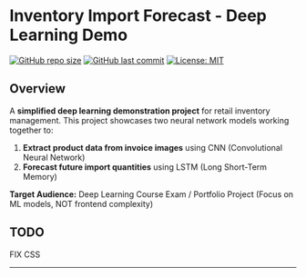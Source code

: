 # Inventory Import Forecast - Deep Learning Demo

[![GitHub repo size](https://img.shields.io/github/repo-size/wikiepeidia/predict-future-import-for-Retail-store-products)](https://github.com/wikiepeidia/predict-future-import-for-Retail-store-products)
[![GitHub last commit](https://img.shields.io/github/last-commit/wikiepeidia/predict-future-import-for-Retail-store-products)](https://github.com/wikiepeidia/predict-future-import-for-Retail-store-products/commits)
[![License: MIT](https://img.shields.io/badge/License-MIT-yellow.svg)](LICENSE)

## Overview

A **simplified deep learning demonstration project** for retail inventory management. This project showcases two neural network models working together to:

1. **Extract product data from invoice images** using CNN (Convolutional Neural Network)
2. **Forecast future import quantities** using LSTM (Long Short-Term Memory)

**Target Audience:** Deep Learning Course Exam / Portfolio Project (Focus on ML models, NOT frontend complexity)

## TODO

FIX CSS

---
